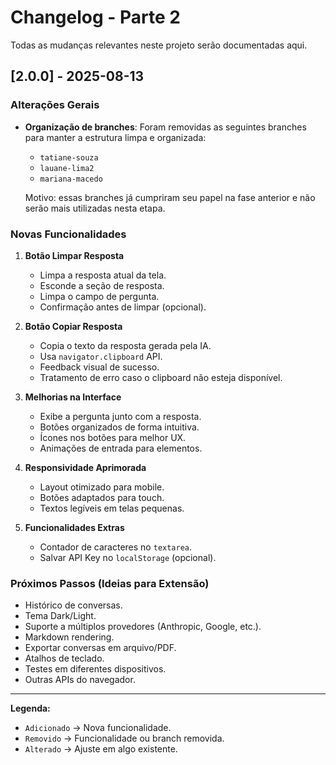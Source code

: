 # Changelog - Parte 2

Todas as mudanças relevantes neste projeto serão documentadas aqui.

## [2.0.0] - 2025-08-13

### Alterações Gerais

- **Organização de branches**:
  Foram removidas as seguintes branches para manter a estrutura limpa e organizada:
  - `tatiane-souza`
  - `lauane-lima2`
  - `mariana-macedo`

  Motivo: essas branches já cumpriram seu papel na fase anterior e não serão mais utilizadas nesta etapa.

### Novas Funcionalidades

1. **Botão Limpar Resposta**
   - Limpa a resposta atual da tela.
   - Esconde a seção de resposta.
   - Limpa o campo de pergunta.
   - Confirmação antes de limpar (opcional).

2. **Botão Copiar Resposta**
   - Copia o texto da resposta gerada pela IA.
   - Usa `navigator.clipboard` API.
   - Feedback visual de sucesso.
   - Tratamento de erro caso o clipboard não esteja disponível.

3. **Melhorias na Interface**
   - Exibe a pergunta junto com a resposta.
   - Botões organizados de forma intuitiva.
   - Ícones nos botões para melhor UX.
   - Animações de entrada para elementos.

4. **Responsividade Aprimorada**
   - Layout otimizado para mobile.
   - Botões adaptados para touch.
   - Textos legíveis em telas pequenas.

5. **Funcionalidades Extras**
   - Contador de caracteres no `textarea`.
   - Salvar API Key no `localStorage` (opcional).

### Próximos Passos (Ideias para Extensão)

- Histórico de conversas.
- Tema Dark/Light.
- Suporte a múltiplos provedores (Anthropic, Google, etc.).
- Markdown rendering.
- Exportar conversas em arquivo/PDF.
- Atalhos de teclado.
- Testes em diferentes dispositivos.
- Outras APIs do navegador.

---
**Legenda:**

- `Adicionado` → Nova funcionalidade.
- `Removido` → Funcionalidade ou branch removida.
- `Alterado` → Ajuste em algo existente.
